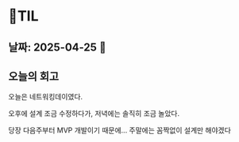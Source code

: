 # 🧾TIL
## 날짜: 2025-04-25 🦕

## 오늘의 회고

오늘은 네트워킹데이였다. 

오후에 설계 조금 수정하다가, 저녁에는 솔직히 조금 놀았다.

당장 다음주부터 MVP 개발이기 때문에... 주말에는 꼼짝없이 설계만 해야겠다
